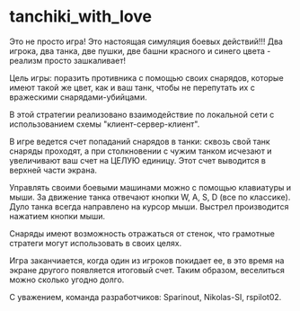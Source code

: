 # tanchiki_with_love
Это не просто игра! Это настоящая симуляция боевых действий!!! Два игрока, два танка, две пушки, две башни красного и синего цвета - реализм просто зашкаливает! 

Цель игры: поразить противника с помощью своих снарядов, которые имеют такой же цвет, как и ваш танк, чтобы не перепутать их с вражескими снарядами-убийцами.

В этой стратегии реализовано взаимодействие по локальной сети с использованием схемы "клиент-сервер-клиент". 

В игре ведется счет попаданий снарядов в танки: сквозь свой танк снаряды проходят, а при столкновении с чужим танком исчезают и увеличивают ваш счет на ЦЕЛУЮ единицу.
Этот счет выводится в верхней части экрана.

Управлять своими боевыми машинами можно с помощью клавиатуры и мыши. За движение танка отвечают кнопки W, A, S, D (все по классике). Дуло танка всегда направлено на курсор мыши. Выстрел производится нажатием кнопки мыши.

Снаряды имеют возможность отражаться от стенок, что грамотные стратеги могут использовать в своих целях.

Игра заканчиается, когда один из игроков покидает ее, в это время на экране другого появляется итоговый счет. Таким образом, веселиться можно сколько угодно долго.

С уважением,
команда разработчиков:
Sparinout,
Nikolas-SI,
rspilot02.